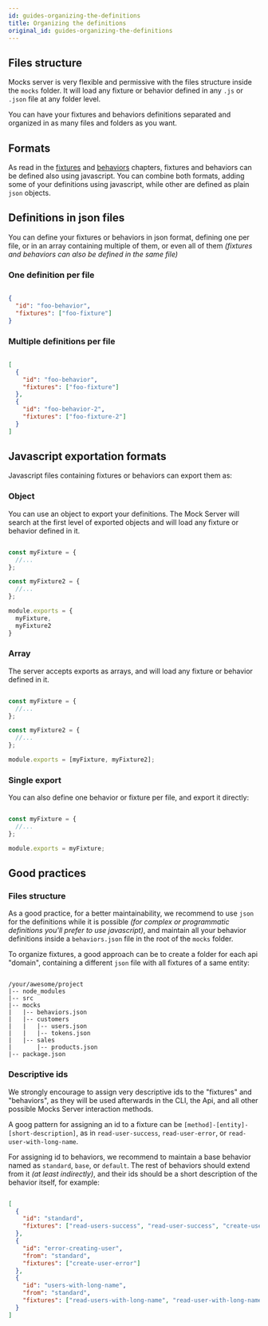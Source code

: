 ```yaml
---
id: guides-organizing-the-definitions
title: Organizing the definitions
original_id: guides-organizing-the-definitions
---
```

## Files structure

Mocks server is very flexible and permissive with the files structure inside the `mocks` folder. It will load any fixture or behavior defined in any `.js` or `.json` file at any folder level.

You can have your fixtures and behaviors definitions separated and organized in as many files and folders as you want.

## Formats

As read in the [fixtures](get-started-fixtures) and [behaviors](get-started-behaviors) chapters, fixtures and behaviors can be defined also using javascript. You can combine both formats, adding some of your definitions using javascript, while other are defined as plain `json` objects.

## Definitions in json files

You can define your fixtures or behaviors in json format, defining one per file, or in an array containing multiple of them, or even all of them _(fixtures and behaviors can also be defined in the same file)_

### One definition per file

```json

{
  "id": "foo-behavior",
  "fixtures": ["foo-fixture"]
}

```

### Multiple definitions per file

```json

[
  {
    "id": "foo-behavior",
    "fixtures": ["foo-fixture"]
  },
  {
    "id": "foo-behavior-2",
    "fixtures": ["foo-fixture-2"]
  }
]

```

## Javascript exportation formats

Javascript files containing fixtures or behaviors can export them as:

### Object

You can use an object to export your definitions. The Mock Server will search at the first level of exported objects and will load any fixture or behavior defined in it.

```javascript

const myFixture = {
  //...
};

const myFixture2 = {
  //...
};

module.exports = {
  myFixture,
  myFixture2
}

```

### Array

The server accepts exports as arrays, and will load any fixture or behavior defined in it.

```javascript

const myFixture = {
  //...
};

const myFixture2 = {
  //...
};

module.exports = [myFixture, myFixture2];

```

### Single export

You can also define one behavior or fixture per file, and export it directly:

```javascript

const myFixture = {
  //...
};

module.exports = myFixture;

```

## Good practices

### Files structure

As a good practice, for a better maintainability, we recommend to use `json` for the definitions while it is possible _(for complex or programmatic definitions you'll prefer to use javascript)_, and maintain all your behavior definitions inside a `behaviors.json` file in the root of the `mocks` folder.

To organize fixtures, a good approach can be to create a folder for each api "domain", containing a different `json` file with all fixtures of a same entity:

```

/your/awesome/project
|-- node_modules
|-- src
|-- mocks
|   |-- behaviors.json
|   |-- customers
|   |   |-- users.json
|   |   |-- tokens.json
|   |-- sales
|       |-- products.json
|-- package.json

```

### Descriptive ids

We strongly encourage to assign very descriptive ids to the "fixtures" and "behaviors", as they will be used afterwards in the CLI, the Api, and all other possible Mocks Server interaction methods.

A goog pattern for assigning an id to a fixture can be `[method]-[entity]-[short-description]`, as in `read-user-success`, `read-user-error`, or `read-user-with-long-name`.

For assigning id to behaviors, we recommend to maintain a base behavior named as `standard`, `base`, or `default`. The rest of behaviors should extend from it _(at least indirectly)_, and their ids should be a short description of the behavior itself, for example:

```json

[
  {
    "id": "standard",
    "fixtures": ["read-users-success", "read-user-success", "create-user-success", "delete-user-success"]
  },
  {
    "id": "error-creating-user",
    "from": "standard",
    "fixtures": ["create-user-error"]
  },
  {
    "id": "users-with-long-name",
    "from": "standard",
    "fixtures": ["read-users-with-long-name", "read-user-with-long-name"]
  }
]

```

